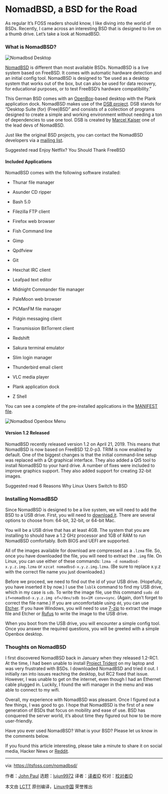 [#]: collector: (lujun9972)
[#]: translator: ( )
[#]: reviewer: ( )
[#]: publisher: ( )
[#]: url: ( )
[#]: subject: (NomadBSD, a BSD for the Road)
[#]: via: (https://itsfoss.com/nomadbsd/)
[#]: author: (John Paul https://itsfoss.com/author/john/)

NomadBSD, a BSD for the Road
======

As regular It’s FOSS readers should know, I like diving into the world of BSDs. Recently, I came across an interesting BSD that is designed to live on a thumb drive. Let’s take a look at NomadBSD.

### What is NomadBSD?

![Nomadbsd Desktop][1]

[NomadBSD][2] is different than most available BSDs. NomadBSD is a live system based on FreeBSD. It comes with automatic hardware detection and an initial config tool. NomadBSD is designed to “be used as a desktop system that works out of the box, but can also be used for data recovery, for educational purposes, or to test FreeBSD’s hardware compatibility.”

This German BSD comes with an [OpenBox][3]-based desktop with the Plank application dock. NomadBSD makes use of the [DSB project][4]. DSB stands for “Desktop Suite (for) (Free)BSD” and consists of a collection of programs designed to create a simple and working environment without needing a ton of dependencies to use one tool. DSB is created by [Marcel Kaiser][5] one of the lead devs of NomadBSD.

Just like the original BSD projects, you can contact the NomadBSD developers via a [mailing list][6].

[][7]

Suggested read Enjoy Netflix? You Should Thank FreeBSD

#### Included Applications

NomadBSD comes with the following software installed:

  * Thunar file manager
  * Asunder CD ripper
  * Bash 5.0
  * Filezilla FTP client
  * Firefox web browser
  * Fish Command line
  * Gimp
  * Qpdfview
  * Git


  * Hexchat IRC client
  * Leafpad text editor
  * Midnight Commander file manager
  * PaleMoon web browser
  * PCManFM file manager
  * Pidgin messaging client
  * Transmission BitTorrent client


  * Redshift
  * Sakura terminal emulator
  * Slim login manager
  * Thunderbird email client
  * VLC media player
  * Plank application dock
  * Z Shell



You can see a complete of the pre-installed applications in the [MANIFEST file][8].

![Nomadbsd Openbox Menu][9]

#### Version 1.2 Released

NomadBSD recently released version 1.2 on April 21, 2019. This means that NomadBSD is now based on FreeBSD 12.0-p3. TRIM is now enabled by default. One of the biggest changes is that the initial command-line setup was replaced with a Qt graphical interface. They also added a Qt5 tool to install NomadBSD to your hard drive. A number of fixes were included to improve graphics support. They also added support for creating 32-bit images.

[][10]

Suggested read 6 Reasons Why Linux Users Switch to BSD

### Installing NomadBSD

Since NomadBSD is designed to be a live system, we will need to add the BSD to a USB drive. First, you will need to [download it][11]. There are several options to choose from: 64-bit, 32-bit, or 64-bit Mac.

You will be a USB drive that has at least 4GB. The system that you are installing to should have a 1.2 GHz processor and 1GB of RAM to run NomadBSD comfortably. Both BIOS and UEFI are supported.

All of the images available for download are compressed as a `.lzma` file. So, once you have downloaded the file, you will need to extract the `.img` file. On Linux, you can use either of these commands: `lzma -d nomadbsd-x.y.z.img.lzma` or `xzcat nomadbsd-x.y.z.img.lzma`. (Be sure to replace x.y.z with the correct file name you just downloaded.)

Before we proceed, we need to find out the id of your USB drive. (Hopefully, you have inserted it by now.) I use the `lsblk` command to find my USB drive, which in my case is `sdb`. To write the image file, use this command `sudo dd if=nomadbsd-x.y.z.img of=/dev/sdb bs=1M conv=sync`. (Again, don’t forget to correct the file name.) If you are uncomfortable using `dd`, you can use [Etcher][12]. If you have Windows, you will need to use [7-zip][13] to extract the image file and Etcher or [Rufus][14] to write the image to the USB drive.

When you boot from the USB drive, you will encounter a simple config tool. Once you answer the required questions, you will be greeted with a simple Openbox desktop.

### Thoughts on NomadBSD

I first discovered NomadBSD back in January when they released 1.2-RC1. At the time, I had been unable to install [Project Trident][15] on my laptop and was very frustrated with BSDs. I downloaded NomadBSD and tried it out. I initially ran into issues reaching the desktop, but RC2 fixed that issue. However, I was unable to get on the internet, even though I had an Ethernet cable plugged in. Luckily, I found the wifi manager in the menu and was able to connect to my wifi.

Overall, my experience with NomadBSD was pleasant. Once I figured out a few things, I was good to go. I hope that NomadBSD is the first of a new generation of BSDs that focus on mobility and ease of use. BSD has conquered the server world, it’s about time they figured out how to be more user-friendly.

Have you ever used NomadBSD? What is your BSD? Please let us know in the comments below.

If you found this article interesting, please take a minute to share it on social media, Hacker News or [Reddit][16].

--------------------------------------------------------------------------------

via: https://itsfoss.com/nomadbsd/

作者：[John Paul][a]
选题：[lujun9972][b]
译者：[译者ID](https://github.com/译者ID)
校对：[校对者ID](https://github.com/校对者ID)

本文由 [LCTT](https://github.com/LCTT/TranslateProject) 原创编译，[Linux中国](https://linux.cn/) 荣誉推出

[a]: https://itsfoss.com/author/john/
[b]: https://github.com/lujun9972
[1]: https://itsfoss.com/wp-content/uploads/2019/04/NomadBSD-desktop-800x500.jpg
[2]: http://nomadbsd.org/
[3]: http://openbox.org/wiki/Main_Page
[4]: https://freeshell.de/%7Emk/projects/dsb.html
[5]: https://github.com/mrclksr
[6]: http://nomadbsd.org/contact.html
[7]: https://itsfoss.com/netflix-freebsd-cdn/
[8]: http://nomadbsd.org/download/nomadbsd-1.2.manifest
[9]: https://itsfoss.com/wp-content/uploads/2019/04/NomadBSD-Openbox-menu-800x500.jpg
[10]: https://itsfoss.com/why-use-bsd/
[11]: http://nomadbsd.org/download.html
[12]: https://www.balena.io/etcher/
[13]: https://www.7-zip.org/
[14]: https://rufus.ie/
[15]: https://itsfoss.com/project-trident-interview/
[16]: http://reddit.com/r/linuxusersgroup
